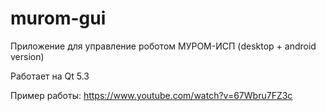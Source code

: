 # murom-gui
Приложение для управление роботом МУРОМ-ИСП (desktop + android version)

Работает на Qt 5.3

Пример работы: https://www.youtube.com/watch?v=67Wbru7FZ3c
